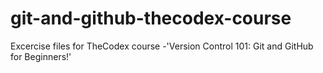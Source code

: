 # git-and-github-thecodex-course
Excercise files for TheCodex course -'Version Control 101: Git and GitHub for Beginners!' 
